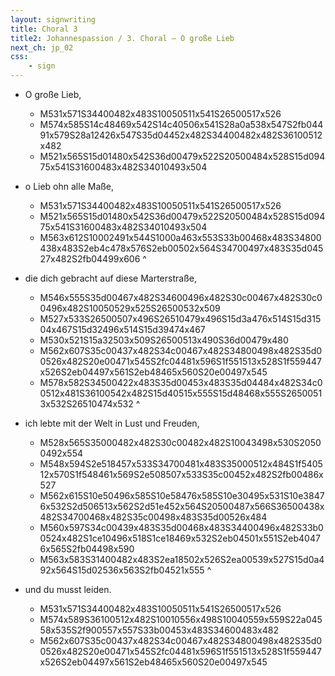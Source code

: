 ```yaml
---
layout: signwriting
title: Choral 3
title2: Johannespassion / 3. Choral – O große Lieb
next_ch: jp_02
css:
    - sign
---
```


<!--
https://www.signbank.org/signpuddle2.0/searchword.php
https://www.sutton-signwriting.io/signmaker
-->

<!--
O große Lieb, o Lieb ohn alle Maße,
die dich gebracht auf diese Marterstraße,
ich lebte mit der Welt in Lust und Freuden,
und du musst leiden.
-->

- O große Lieb, 
    + M531x571S34400482x483S10050511x541S26500517x526
    + M574x585S14c48469x542S14c40506x541S28a0a538x547S2fb04491x579S28a12426x547S35d04452x482S34400482x482S36100512x482
    + M521x565S15d01480x542S36d00479x522S20500484x528S15d09475x541S31600483x482S34010493x504

- o Lieb ohn alle Maße,
    + M531x571S34400482x483S10050511x541S26500517x526
    + M521x565S15d01480x542S36d00479x522S20500484x528S15d09475x541S31600483x482S34010493x504
    + M563x612S10002491x544S1000a463x553S33b00468x483S34800438x483S2eb4c478x576S2eb00502x564S34700497x483S35d04527x482S2fb04499x606
^
- die dich gebracht auf diese Marterstraße,
    + M546x555S35d00467x482S34600496x482S30c00467x482S30c00496x482S10050529x525S26500532x509
    + M527x533S26500507x496S26510479x496S15d3a476x514S15d31504x467S15d32496x514S15d39474x467
    + M530x521S15a32503x509S26500513x490S36d00479x480
    + M562x607S35c00437x482S34c00467x482S34800498x482S35d00526x482S20e00471x545S2fc04481x596S1f551513x528S1f559447x526S2eb04497x561S2eb48465x560S20e00497x545
    + M578x582S34500422x483S35d00453x483S35d04484x482S34c00512x481S36100542x482S15d40515x555S15d48468x555S26500513x532S26510474x532
^

- ich lebte mit der Welt in Lust und Freuden,
    + M528x565S35000482x482S30c00482x482S10043498x530S20500492x554
    + M548x594S2e518457x533S34700481x483S35000512x484S1f540512x570S1f548461x569S2e508507x533S35c00452x482S2fb00486x527
    + M562x615S10e50496x585S10e58476x585S10e30495x531S10e38476x532S2d506513x562S2d51e452x564S20500487x566S36500438x482S34700468x482S35c00498x483S35d00526x484
    + M560x597S34c00439x483S35d00468x483S34400496x482S33b00524x482S1ce10496x518S1ce18469x532S2eb04501x551S2eb40476x565S2fb04498x590
    + M563x583S31400482x483S2ea18502x526S2ea00539x527S15d0a492x564S15d02536x563S2fb04521x555
^

- und du musst leiden.
    + M531x571S34400482x483S10050511x541S26500517x526
    + M574x589S36100512x482S10010556x498S10040559x559S22a04558x535S2f900557x557S33b00453x483S34600483x482
    + M562x607S35c00437x482S34c00467x482S34800498x482S35d00526x482S20e00471x545S2fc04481x596S1f551513x528S1f559447x526S2eb04497x561S2eb48465x560S20e00497x545
